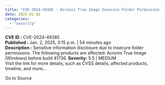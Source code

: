 ```yaml
---
title: "CVE-2024-49385 - Acronis True Image Insecure Folder Permissions Disclosure"
date: 2025-01-02
categories: 
  - "security"
---
```


**CVE ID :** CVE-2024-49385  
**Published :** Jan. 2, 2025, 3:15 p.m. | 54 minutes ago  
**Description :** Sensitive information disclosure due to insecure folder permissions. The following products are affected: Acronis True Image (Windows) before build 41736. 
**Severity:** 5.5 | MEDIUM  
Visit the link for more details, such as CVSS details, affected products, timeline, and more...

Go to Source

